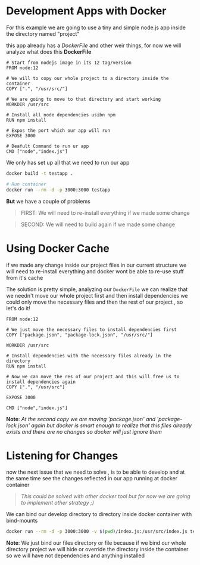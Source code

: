 # Development Apps with Docker

For this example we are going to use a tiny and simple node.js app inside the directory named "project"

this app already has a _DockerFile_ and other weir things, for now we will analyze what does this **DockerFile**

```docker
# Start from nodejs image in its 12 tag/version
FROM node:12

# We will to copy our whole project to a directory inside the container
COPY [".", "/usr/src/"]

# We are going to move to that directory and start working
WORKDIR /usr/src

# Install all node dependencies usibn npm
RUN npm install

# Expos the port which our app will run
EXPOSE 3000

# Deafult Command to run ur app
CMD ["node","index.js"]

```

We only has set up all that we need to run our app

```sh
docker build -t testapp .

# Run container
docker run --rm -d -p 3000:3000 testapp
```

**But** we have a couple of problems

> FIRST: We will need to re-install everything if we made some change

> SECOND: We will need to build again if we made some change

# Using Docker Cache

if we made any change inside our project files in our current structure we will need to re-install everything and docker wont be able to re-use stuff from it's cache

The solution is pretty simple, analyzing our `DockerFile` we can realize that we needn't move our whole project first and then install dependencies we could only move the necessary files and then the rest of our project , so let's do it!

```docker
FROM node:12

# We just move the necessary files to install dependencies first
COPY ["package.json", "package-lock.json", "/usr/src/"]

WORKDIR /usr/src

# Install dependencies with the necessary files already in the directory
RUN npm install

# Now we can move the res of our project and this will free us to install dependencies again
COPY [".", "/usr/src"]

EXPOSE 3000

CMD ["node","index.js"]
```

**Note**: _At the second copy we are moving 'package.json' and 'package-lock.json' again but docker is smart enough to realize that this files already exists and there are no changes so docker will just ignore them_

# Listening for Changes

now the next issue that we need to solve , is to be able to develop and at the same time see the changes reflected in our app running at docker container

> _This could be solved with other docker tool but for now we are going to implement other strategy ;)_

We can bind our develop directory to directory inside docker container with bind-mounts

```sh
docker run --rm -d -p 3000:3000 -v $(pwd)/index.js:/usr/src/index.js testapp

```

**Note**: We just bind our files directory or file because if we bind our whole directory project we will hide or override the directory inside the container so we will have not dependencies and anything installed
